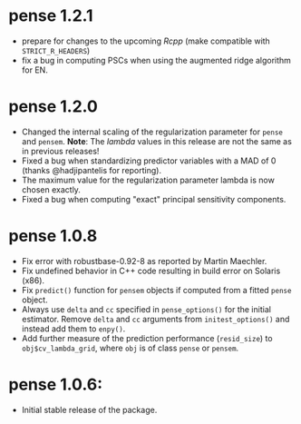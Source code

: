 # pense 1.2.1
  * prepare for changes to the upcoming _Rcpp_ (make compatible with `STRICT_R_HEADERS`)
  * fix a bug in computing PSCs when using the augmented ridge algorithm for EN.

# pense 1.2.0
  * Changed the internal scaling of the regularization parameter for `pense` and `pensem`.
    **Note**: The _lambda_ values in this release are not the same as in previous releases!
  * Fixed a bug when standardizing predictor variables with a MAD of 0 (thanks @hadjipantelis for reporting).
  * The maximum value for the regularization parameter lambda is now chosen exactly.
  * Fixed a bug when computing "exact" principal sensitivity components.
# pense 1.0.8
  * Fix error with robustbase-0.92-8 as reported by Martin Maechler.
  * Fix undefined behavior in C++ code resulting in build error on Solaris (x86).
  * Fix `predict()` function for `pensem` objects if computed from a fitted `pense` object.
  * Always use `delta` and `cc` specified in `pense_options()` for the initial estimator. Remove `delta` and `cc` arguments from `initest_options()` and instead add them to `enpy()`.
  * Add further measure of the prediction performance (`resid_size`) to `obj$cv_lambda_grid`, where `obj` is of class `pense` or `pensem`.
# pense 1.0.6:
  * Initial stable release of the package.
